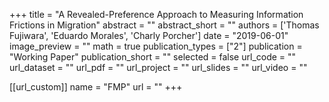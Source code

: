 
+++
title = "A Revealed-Preference Approach to Measuring Information Frictions in Migration"
abstract = ""
abstract_short = ""
authors = ['Thomas Fujiwara', 'Eduardo Morales', 'Charly Porcher']
date = "2019-06-01"
image_preview = ""
math = true
publication_types = ["2"]
publication = "Working Paper"
publication_short = ""
selected = false
url_code = ""
url_dataset = ""
url_pdf = ""
url_project = ""
url_slides = ""
url_video = ""

[[url_custom]]
name = "FMP"
url = ""
+++
